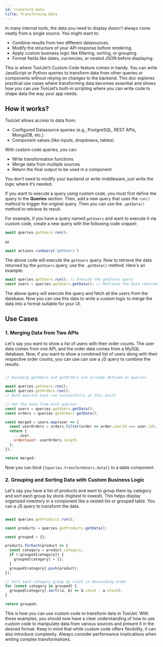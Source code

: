 ```yaml
---
id: transform-data
title: Transforming Data
---
```


In many internal tools, the data you need to display doesn’t always come neatly from a single source. You might want to:
- Combine results from two different datasources.
- Modify the structure of your API response before rendering.
- Apply custom business logic like filtering, sorting, or grouping.
- Format fields like dates, currencies, or nested JSON before displaying.

This is where ToolJet’s Custom Code feature comes in handy. You can write JavaScript or Python queries to transform data from other queries or components without relying on changes to the backend. This doc explores practical use cases where transforming data becomes essential and shows how you can use ToolJet’s built-in scripting where you can write code to shape data the way your app needs.

## How it works?

ToolJet allows access to data from:
- Configured Datasource queries (e.g., PostgreSQL, REST APIs, MongoDB, etc.)
- Component values (like inputs, dropdowns, tables)

With custom code queries, you can:
- Write transformation functions
- Merge data from multiple sources
- Return the final output to be used in a component

You don’t need to modify your backend or write middleware, just write the logic where it’s needed.

If you want to execute a query using custom code, you must first define the query in the **Queries** section. Then, add a new query that uses the `run()` method to trigger the original query. Then you can use the `.getData()` method to retrieve its result. 

For example, if you have a query named `getUsers` and want to execute it via custom code, create a new query with the following code snippet:

```js
await queries.getUsers.run();
```

or

```js
await actions.runQuery('getUsers') 
```

The above code will execute the `getUsers` query. Now to retrieve the data returned by the `getUsers` query, use the `.getData()` method. Here's an example:

```js title="Custom Code Query"
await queries.getUsers.run(); // Execute the getUsers query
const users = queries.getUsers.getData(); // Retrieve the data returned by the getUsers query
```
The above query will execute the query and fetch all the users from the database. Now you can use this data to write a custom logic to merge the data into a format suitable for your UI.

## Use Cases 

### 1. Merging Data from Two APIs

Let's say you want to show a list of users with their order counts. The user data comes from one API, and the order data comes from a MySQL database. Now, if you want to show a combined list of users along with their respective order counts, you can use can use a JS query to combine the results.

```js title="JS Query"

// Assuming getUSers and getOrders are already defined as queries
 
await queries.getUsers.run();
await queries.getOrders.run();
// Both queries have run successfully at this point

// Get the data from both queries
const users = queries.getUsers.getData();
const orders = queries.getOrders.getData();

const merged = users.map(user => {
  const userOrders = orders.filter(order => order.userId === user.id);
  return {
    ...user,
    orderCount: userOrders.length
  };
});

return merged;
```

Now you can bind `{{queries.transformUsers.data}}` to a table component. 

### 2. Grouping and Sorting Data with Custom Business Logic

Let's say you have a list of products and want to group them by category and sort each group by stock (highest to lowest). This helps display organized inventory in a component like a nested list or grouped table. You can a JS query to transform the data.

```js title="JS Query"

await queries.getProducts.run();

const products = queries.getProducts.getData();

const grouped = {};

products.forEach(product => {
  const category = product.category;
  if (!grouped[category]) {
    grouped[category] = [];
  }
  grouped[category].push(product);
});

// Sort each category group by stock in descending order
for (const category in grouped) {
  grouped[category].sort((a, b) => b.stock - a.stock);
}

return grouped;
```

This is how you can use custom code to transform data in ToolJet. With these examples, you should now have a clear understanding of how to use custom code to manipulate data from various sources and present it in the desired format. Keep in mind that while custom code offers flexibility, it can also introduce complexity. Always consider performance implications when writing complex transformations.